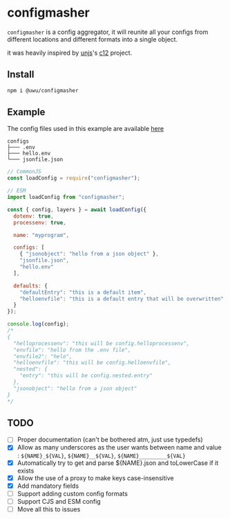# configmasher

``configmasher`` is a config aggregator, it will reunite all your configs from different locations and different formats into a single object.

it was heavily inspired by [unjs](https://github.com/unjs)'s [c12](https://github.com/unjs/c12) project.

## Install

```sh
npm i @uwu/configmasher
```

## Example

The config files used in this example are available [here](https://github.com/uwu/configmasher/tree/main/example/configs)

```tree
configs
├─── .env
├─── hello.env
└─── jsonfile.json
```

```js
// CommonJS
const loadConfig = require("configmasher");

// ESM
import loadConfig from "configmasher";

const { config, layers } = await loadConfig({
  dotenv: true,
  processenv: true,

  name: "myprogram",

  configs: [
    { "jsonobject": "hello from a json object" },
    "jsonfile.json",
    "hello.env"
  ],

  defaults: {
    "defaultEntry": "this is a default item",
    "helloenvfile": "this is a default entry that will be overwritten"
  }
});

console.log(config);
/*
{
  "helloprocessenv": "this will be config.helloprocessenv",
  "envfile": "hello from the .env file",
  "envfile2": "helo",
  "helloenvfile": "this will be config.helloenvfile",
  "nested": {
    "entry": "this will be config.nested.entry"
  },
  "jsonobject": "hello from a json object"
}
*/
```

## TODO

- [ ] Proper documentation (can't be bothered atm, just use typedefs)
- [X] Allow as many underscores as the user wants between name and value : ``${NAME}_${VAL}``, ``${NAME}__${VAL}``, ``${NAME}_________${VAL}``
- [X] Automatically try to get and parse ${NAME}.json and toLowerCase if it exists
- [X] Allow the use of a proxy to make keys case-insensitive
- [X] Add mandatory fields
- [ ] Support adding custom config formats
- [ ] Support CJS and ESM config
- [ ] Move all this to issues
